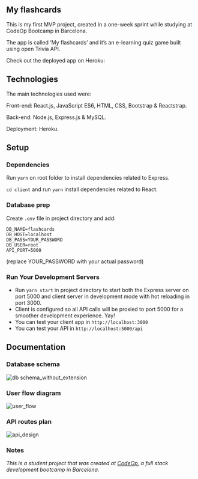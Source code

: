 ## My flashcards

This is my first MVP project, created in a one-week sprint while studying at CodeOp Bootcamp in Barcelona.

The app is called ‘My flashcards’ and it’s an e-learning quiz game built using open Trivia API.

Check out the deployed app on Heroku: 

## Technologies

The main technologies used were:

Front-end: React.js, JavaScript ES6, HTML, CSS, Bootstrap & Reactstrap.

Back-end: Node.js, Express.js & MySQL.

Deployment: Heroku.

## Setup

### Dependencies

Run `yarn` on root folder to install dependencies related to Express.

`cd client` and run `yarn` install dependencies related to React.

### Database prep

Create `.env` file in project directory and add:

```
DB_NAME=flashcards
DB_HOST=localhost
DB_PASS=YOUR_PASSWORD
DB_USER=root
API_PORT=5000
```

(replace YOUR_PASSWORD with your actual password)

### Run Your Development Servers

- Run `yarn start` in project directory to start both the Express server on port 5000 and client server in development mode with hot reloading in port 3000.
- Client is configured so all API calls will be proxied to port 5000 for a smoother development experience. Yay!
- You can test your client app in `http://localhost:3000`
- You can test your API in `http://localhost:5000/api`

## Documentation

### Database schema

![db schema_without_extension](https://user-images.githubusercontent.com/60450533/83950744-51f18980-a82d-11ea-96b7-65b6e54a1864.png)

### User flow diagram

![user_flow](https://user-images.githubusercontent.com/60450533/83950741-4bfba880-a82d-11ea-820a-9868bea770ba.png)

### API routes plan

![api_design](https://user-images.githubusercontent.com/60450533/83950738-4736f480-a82d-11ea-9108-c8f421727f49.png)

### Notes

_This is a student project that was created at [CodeOp](http://CodeOp.tech), a full stack development bootcamp in Barcelona._
